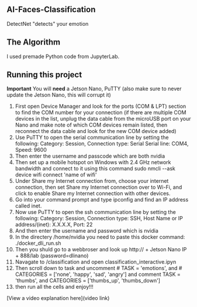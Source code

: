 ## AI-Faces-Classification


DetectNet "detects" your emotion 

## The Algorithm

I used premade Python code from JupyterLab. 

## Running this project
**Important** You will **need** a Jetson Nano, PuTTY (also make sure to never update the Jetson Nano, this will corrupt it)

1. First open Device Manager and look for the ports (COM & LPT) section to find the COM number for your connection (if there are multiple COM devices in the list, unplug the data cable from the microUSB port on your Nano and make note of which COM devices remain listed, then reconnect the data cable and look for the new COM device added)
2. Use PuTTY to open the serial communication line by setting the following: Category: Session, Connection type: Serial
Serial line: COM4, Speed: 9600
3. Then enter the username and passcode which are both nvidia
4. Then set up a mobile hotspot on Windows with 2.4 GHz network bandwidth and connect to it using this command sudo nmcli --ask device wifi connect 'name of wifi'
6. Under Share my Internet connection from, choose your internet connection, then set Share my Internet connection over to Wi-Fi, and click to enable Share my Internet connection with other devices.
7. Go into your command prompt and type ipconfig and find an IP address called inet.
9. Now use PuTTY to open the ssh communication line by setting the following: Category: Session, Connection type: SSH, Host Name or IP address/(inet): X.X.X.X, Port: 22
10. And then enter the username and password which is nvidia
11. In the directery /home/nvidia you need to paste this docker command: ./docker_dli_run.sh
12. Then you shuld go to a webbroser and look up http:// + Jetson Nano IP + 888/lab  (password=dlinano)
13. Navagate to  /classification and open classification_interactive.ipyn
14. Then scroll down to task and uncomment # TASK = 'emotions', and # CATEGORIES = ['none', 'happy', 'sad', 'angry'] and comment TASK = 'thumbs', and CATEGORIES = ['thumbs_up', 'thumbs_down']
15. then run all the cells and enjoy!!!

[View a video explanation here](video link)
